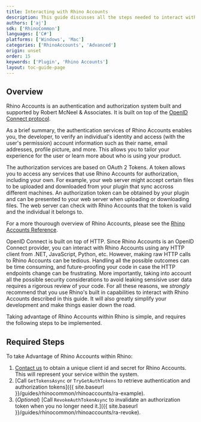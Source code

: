 ```yaml
---
title: Interacting with Rhino Accounts
description: This guide discusses all the steps needed to interact with Rhino Accounts within Rhino.
authors: ['aj']
sdk: ['RhinoCommon']
languages: ['C#']
platforms: ['Windows', 'Mac']
categories: ['RhinoAccounts', 'Advanced']
origin: unset
order: 15
keywords: ['Plugin', 'Rhino Accounts']
layout: toc-guide-page
---
```



## Overview

Rhino Accounts is an authentication and authorization system built and supported by Robert McNeel & Associates. It is built on top of the [OpenID Connect protocol](https://openid.net/connect/). 

As a brief summary, the authentication services of Rhino Accounts enables you, the developer, to verify an individual's identity and access (with the user's permission) account information such as their name, email addresses, profile picture, and more. This allows you to tailor your experience for the user or learn more about who is using your product.

The authorization services are based on OAuth 2 Tokens. A token allows you to access any services that use Rhino Accounts for authorization, including your own. For example, your web server might accept certain files to be uploaded and downloaded from your plugin that sync accross different machines. An authorization token can be obtained by your plugin and can be presented to your web server when uploading or downloading files. The web server can check with Rhino Accounts that the token is valid and the individual it belongs to.

For a more thourough overview of Rhino Accounts, please see the [Rhino Accounts Reference](https://docs.google.com/document/d/1-U0FYt6iQAM3UA6Rio4z0sDVXBSdc0kQk5e4zumnKig).

OpenID Connect is built on top of HTTP. Since Rhino Accounts is an OpenID Connect provider, you can interact with Rhino Accounts using any HTTP client from .NET, JavaScript, Python, etc. However, making raw HTTP calls to Rhino Accounts can be tedious. Handling all the possible outcomes can be time consuming, and future-proofing your code in case the HTTP endpoints change can be frustrating. More importantly, taking into account all the possible security considerations to avoid leaking sensisive user data requires a rigorous review of your code. For all these reasons, we _strongly_ recommend that you use Rhino's built in capabilities to interact with Rhino Accounts described in this guide. It will also greatly simplify your development and make things easier down the road.

Taking advantage of Rhino Accounts within Rhino is simple, and requires the following steps to be implemented.

## Required Steps

To take Advantage of Rhino Accounts within Rhino:
 1. [Contact us](mailto:aj@mcneel.com) to obtain a unique client id and secret for Rhino Accounts. This will represent your service within the system.
 2. [Call `GetTokensAsync` or `TryGetAuthTokens` to retrieve authentication and authorization tokens]({{ site.baseurl }}/guides/rhinocommon/rhinoaccounts/ra-example).
 3. (*Optional*) [Call `RevokeAuthTokenAsync` to invalidate an authorization token when you no longer need it.]({{ site.baseurl }}/guides/rhinocommon/rhinoaccounts/ra-revoke).


